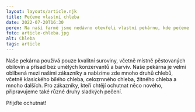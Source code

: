 ```yaml
---
layout: layouts/article.njk
title: Pečeme vlastní chleba
date: 2022-07-20T16:30
perex: Na naší farmě jsme nedávno otevřeli vlastní pekárnu, kde pečeme čerstvý chléb každý den.
foto: article-chleba.jpg
alt: Chleba
tags: article
---
```



Naše pekárna používá pouze kvalitní suroviny, včetně místně pěstovaných obilovin a přísad bez umělých konzervantů a barviv. Naše pekárna je velmi oblíbená mezi našimi zákazníky a nabízíme zde mnoho druhů chlebů, včetně klasického bílého chleba, celozrnného chleba, žitného chleba a mnoho dalších. Pro zákazníky, kteří chtějí ochutnat něco nového, připravujeme také různé druhy sladkých pečení.

<span class="callout">Přijďte ochutnat!</span>